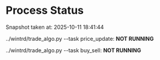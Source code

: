 # Process Status

Snapshot taken at: 2025-10-11 18:41:44

../wintrd/trade_algo.py --task price_update: **NOT RUNNING**

../wintrd/trade_algo.py --task buy_sell: **NOT RUNNING**

